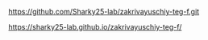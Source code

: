 https://github.com/Sharky25-lab/zakrivayuschiy-teg-f.git

https://sharky25-lab.github.io/zakrivayuschiy-teg-f/